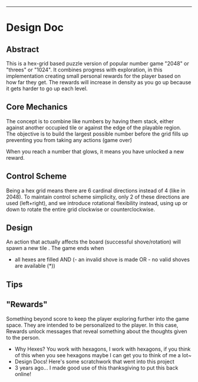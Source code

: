 ---

# Design Doc
## Abstract
This is a hex-grid based puzzle version of popular number game "2048" or "threes" or "1024". It combines progress with exploration, in this implementation creating small personal rewards for the player based on how far they get. The rewards will increase in density as you go up because it gets harder to go up each level.

## Core Mechanics
The concept is to combine like numbers by having them stack, either against another occupied tile or against the edge of the playable region. The objective is to build the largest possible number before the grid fills up preventing you from taking any actions (game over)

When you reach a number that glows, it means you have unlocked a new reward.

## Control Scheme
Being a hex grid means there are 6 cardinal directions instead of 4 (like in 2048). 
To maintain control scheme simplicity, only 2 of these directions are used (left+right), and we introduce rotational flexibility instead, using up or down to rotate the entire grid clockwise or counterclockwise. 

## Design
An action that actually affects the board (successful shove/rotation) will spawn a new tile .
The game ends when 
- all hexes are filled AND (- an invalid shove is made OR - no valid shoves are available (*)) 

## Tips 
## "Rewards"
Something beyond score to keep the player exploring further into the game space.
They are intended to be personalized to the player.
In this case, Rewards unlock messages that reveal something about the thoughts given to the person.

- Why Hexes? You work with hexagons, I work with hexagons, if you think of this when you see hexagons maybe I can get you to think of me a lot~
- Design Docs! Here's some scratchwork that went into this project
- 3 years ago... I made good use of this thanksgiving to put this back online!

